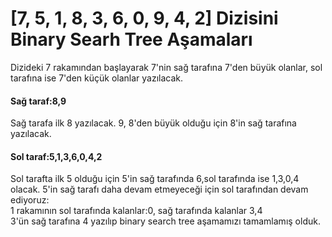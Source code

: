 # [7, 5, 1, 8, 3, 6, 0, 9, 4, 2] Dizisini Binary Searh Tree Aşamaları  
Dizideki 7 rakamından başlayarak  7'nin sağ tarafına 7'den büyük olanlar, sol tarafına ise 7'den küçük olanlar yazılacak.
#### Sağ taraf:8,9 
Sağ tarafa ilk 8 yazılacak. 9, 8'den büyük olduğu için 8'in sağ tarafına yazılacak.
#### Sol taraf:5,1,3,6,0,4,2  
Sol tarafta ilk 5 olduğu için 5'in sağ tarafında 6,sol tarafında ise 1,3,0,4 olacak. 5'in sağ tarafı daha devam etmeyeceği için sol tarafından devam ediyoruz:  
1 rakamının sol tarafında kalanlar:0, sağ tarafında kalanlar 3,4   
3'ün sağ tarafına 4 yazılıp binary search tree aşamamızı tamamlamış olduk.

